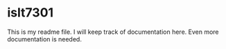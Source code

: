 # islt7301

This is my readme file. I will keep track of documentation here. 
Even more documentation is needed.
